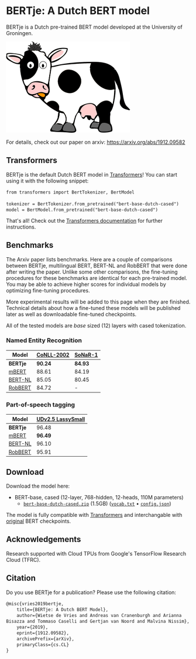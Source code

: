 # BERTje: A Dutch BERT model

BERTje is a Dutch pre-trained BERT model developed at the University of Groningen.

<img src="/bertje.png" height="250">

For details, check out our paper on arxiv: https://arxiv.org/abs/1912.09582


## Transformers

BERTje is the default Dutch BERT model in [Transformers](https://github.com/huggingface/transformers)! You can start using it with the following snippet:

```
from transformers import BertTokenizer, BertModel

tokenizer = BertTokenizer.from_pretrained("bert-base-dutch-cased")
model = BertModel.from_pretrained("bert-base-dutch-cased")
```

That's all! Check out the [Transformers documentation](https://huggingface.co/transformers/model_doc/bert.html) for further instructions.

## Benchmarks

The Arxiv paper lists benchmarks. Here are a couple of comparisons between BERTje, multilingual BERT, BERT-NL and RobBERT that were done after writing the paper. Unlike some other comparisons, the fine-tuning procedures for these benchmarks are identical for each pre-trained model. You may be able to achieve higher scores for individual models by optimizing fine-tuning procedures.

More experimental results will be added to this page when they are finished. Technical details about how a fine-tuned these models will be published later as well as downloadable fine-tuned checkpoints.

All of the tested models are *base* sized (12) layers with cased tokenization.

### Named Entity Recognition

| Model  | [CoNLL-2002](https://www.clips.uantwerpen.be/conll2002/ner/) | [SoNaR-1](https://ivdnt.org/downloads/taalmaterialen/tstc-sonar-corpus) |
| --- | --- | --- |
| **BERTje** | **90.24** | **84.93** |
| [mBERT](https://github.com/google-research/bert/blob/master/multilingual.md)   | 88.61 | 84.19 |
| [BERT-NL](http://textdata.nl) | 85.05 | 80.45 |
| [RobBERT](https://github.com/iPieter/RobBERT) | 84.72 | - |

### Part-of-speech tagging

| Model  | [UDv2.5 LassySmall](https://universaldependencies.org/treebanks/nl_lassysmall/index.html) |
| --- | --- |
| **BERTje** | 96.48 |
| [mBERT](https://github.com/google-research/bert/blob/master/multilingual.md)   | **96.49** |
| [BERT-NL](http://textdata.nl) | 96.10 |
| [RobBERT](https://github.com/iPieter/RobBERT) | 95.91 |


## Download
Download the model here:

 - BERT-base, cased (12-layer, 768-hidden, 12-heads, 110M parameters)
   - [`bert-base-dutch-cased.zip`](https://bertje.s3.eu-central-1.amazonaws.com/v1/bert-base-dutch-cased.zip) (1.5GB) ([`vocab.txt`](https://bertje.s3.eu-central-1.amazonaws.com/v1/vocab.txt) • [`config.json`](https://bertje.s3.eu-central-1.amazonaws.com/v1/config.json))

The model is fully compatible with [Transformers](https://github.com/huggingface/transformers) and interchangable with [original](https://github.com/google-research/bert#pre-trained-models) BERT checkpoints.


## Acknowledgements
Research supported with Cloud TPUs from Google's TensorFlow Research Cloud (TFRC).


## Citation

Do you use BERTje for a publication? Please use the following citation:

```
@misc{vries2019bertje,
    title={BERTje: A Dutch BERT Model},
    author={Wietse de Vries and Andreas van Cranenburgh and Arianna Bisazza and Tommaso Caselli and Gertjan van Noord and Malvina Nissim},
    year={2019},
    eprint={1912.09582},
    archivePrefix={arXiv},
    primaryClass={cs.CL}
}
```
